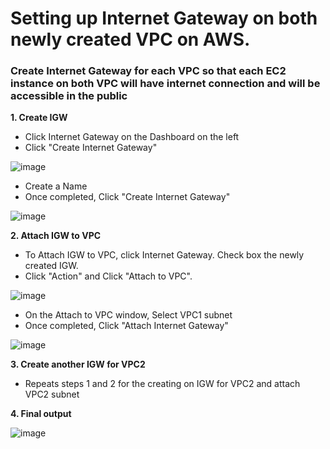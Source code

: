 #  Setting up Internet Gateway on both newly created VPC on AWS. 

### Create Internet Gateway for each VPC so that each EC2 instance on both VPC will have internet connection and will be accessible in the public

**1. Create IGW**
  - Click Internet Gateway on the Dashboard on the left
  - Click "Create Internet Gateway"
    
  ![image](https://github.com/JRTugs/DevOps-CI-CD-on-AWS-EC2-instance/assets/29426766/13bf9aa9-b8ab-4639-a1c6-94759c4c57a3)

  - Create a Name
  - Once completed, Click "Create Internet Gateway"
    
  ![image](https://github.com/JRTugs/DevOps-CI-CD-on-AWS-EC2-instance/assets/29426766/c1fdf426-93a6-4816-a61f-539c3e529e81)

**2. Attach IGW to VPC**

  - To Attach IGW to VPC, click Internet Gateway. Check box the newly created IGW.
  - Click "Action" and Click "Attach to VPC".

  ![image](https://github.com/JRTugs/DevOps-CI-CD-on-AWS-EC2-instance/assets/29426766/340e3e4e-0e69-44a5-b7f4-caa40e8e1a13)

  - On the Attach to VPC window, Select VPC1 subnet
  - Once completed, Click "Attach Internet Gateway"

  ![image](https://github.com/JRTugs/DevOps-CI-CD-on-AWS-EC2-instance/assets/29426766/053f235a-dbb5-450e-ac77-da38d26b625e)

**3. Create another IGW for VPC2**

  - Repeats steps 1 and 2 for the creating on IGW for VPC2 and attach VPC2 subnet

**4. Final output**

  ![image](https://github.com/JRTugs/DevOps-CI-CD-on-AWS-EC2-instance/assets/29426766/3ec8da92-8a01-4d05-8e6b-32e0b4530b56)
